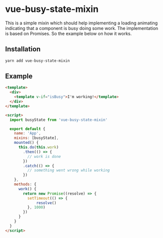 # vue-busy-state-mixin

This is a simple mixin which should help implementing a loading animating indicating that a component is busy doing some work. The implementation is based on Promises. So the example below on how it works.

## Installation

```bash
yarn add vue-busy-state-mixin
```

## Example

```html
<template>
  <div>
    <template v-if="isBusy">I'm working!</template> 
  </div>
</template>

<script>
  import busyState from 'vue-busy-state-mixin'

  export default {
    name: 'App',
    mixins: [busyState],
    mounted() {
      this.do(this.work)
        .then(() => {
          // work is done
        })
        .catch(() => {
          // something went wrong while working
        })
    },
    methods: {
      work() {
        return new Promise((resolve) => {
          setTimeout(() => {
              resolve()            
          }, 1000)
        })
      }
    }
  }
</script>
```

